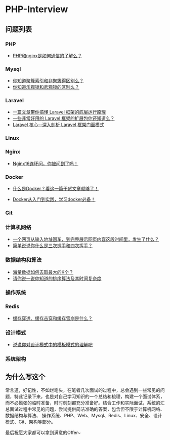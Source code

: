 # PHP-Interview

## 问题列表

### PHP
- [PHP和nginx是如何通信的了解么？](docs/PHP/PHP和nginx是如何通信的？.md)

### Mysql
- [你知道聚簇索引和非聚簇得区别么？](https://www.cnblogs.com/jiawen010/p/11805241.html)
- [你知道乐观锁和悲观锁的区别么？](docs/Mysql/你知道乐观锁和悲观锁有什么区别么？.md)

### Laravel
- [一篇文章带你搞懂 Laravel 框架的底层运行原理](docs/Laravel/一篇文章带你搞懂%20Laravel%20框架底层运行原理.md)
- [一些非常好用的 Laravel 框架的扩展包你还知道么？](docs/Laravel/一些非常好用的laravel扩展包你知道么？.md)
- [Laravel 核心--深入剖析 Laravel 框架门面模式](docs/Laravel/Laravel%20核心--深入剖析%20Laravel%20框架门面模式.md)

### Linux

### Nginx
- [Nginx16连环问，你被问到了吗！](https://juejin.im/post/6844904182923837454)

### Docker
- [什么是Docker？看这一篇干货文章就够了！](https://zhuanlan.zhihu.com/p/187505981)

- [Docker从入门到实践，学习docker必备！](https://yeasy.gitbook.io/docker_practice/repository/dockerhub)

### Git

### 计算机网络

- [一个网页从输入地址回车，到完整展示网页内容这段时间里，发生了什么？](docs/计算机网络/一个网页从输入地址回车，到完整展示网页内容这段时间，发生了什么？.md)
- [简单说说你什么是三次握手和四次挥手？](docs/计算机网络/简单说说TCP%20三次握手和四次挥手.md)

### 数据结构和算法
- [海量数据如何去取最大的K个？](docs/数据结构和算法/海量数据如何去取最大的k个.md)
- [请你说一说你知道的排序算法及其时间复杂度](docs/数据结构和算法/请你说一说你知道的排序算法及其复杂度.md)

### 操作系统

### Redis
- [缓存穿透、缓存击穿和缓存雪崩是什么？](docs/Redis/缓存击穿、缓存穿透和缓存雪崩.md)

### 设计模式
- [说说你对设计模式中的模板模式的理解吧](docs/设计模式/说说你对模板模式的理解吧.md)

### 系统架构

## 为什么写这个
常言道，好记性，不如烂笔头，在笔者几次面试的过程中，总会遇到一些常见的问题，特此记录下来，也是对自己学习知识的一个总结和梳理，构建一个面试体系，而不必慌张的临时准备，时时刻刻都充分准备好。结合工作和实际面试，系统的汇总面试过程中常见的问题，尝试提供简洁准确的答案，包含但不限于计算机网络、数据结构与算法、
操作系统、PHP、Web、Mysql、Redis、Linux、安全、设计模式、Git、架构等部分。

最后祝愿大家都可以拿到满意的Offer~
